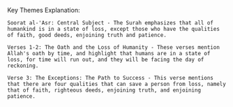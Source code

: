 Key Themes Explanation:

    Soorat al-'Asr: Central Subject - The Surah emphasizes that all of humankind is in a state of loss, except those who have the qualities of faith, good deeds, enjoining truth and patience.

    Verses 1-2: The Oath and the Loss of Humanity - These verses mention Allah's oath by time, and highlight that humans are in a state of loss, for time will run out, and they will be facing the day of reckoning.

    Verse 3: The Exceptions: The Path to Success - This verse mentions that there are four qualities that can save a person from loss, namely that of faith, righteous deeds, enjoining truth, and enjoining patience.